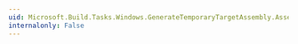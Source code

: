 ```yaml
---
uid: Microsoft.Build.Tasks.Windows.GenerateTemporaryTargetAssembly.AssemblyName
internalonly: False
---
```

